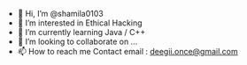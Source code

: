 - 👋 Hi, I’m @shamila0103
- 👀 I’m interested in Ethical Hacking
- 🌱 I’m currently learning Java / C++
- 💞️ I’m looking to collaborate on ...
- 📫 How to reach me Contact email : deegii.once@gmail.com

<!---
shamila0103/shamila0103 is a ✨ special ✨ repository because its `README.md` (this file) appears on your GitHub profile.
You can click the Preview link to take a look at your changes.
--->
